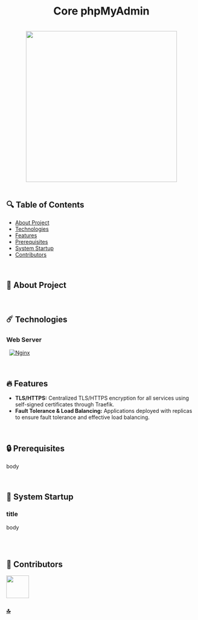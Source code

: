 <h1 id="top" align="center">Core phpMyAdmin</h1> 

<br>

<div align="center">
    <img height=400 src="assets/banner/banner.png">
</div>

<br>

## 🔍 Table of Contents

- [About Project](#intro)
- [Technologies](#technologies)
- [Features](#features)
- [Prerequisites](#prerequisites)
- [System Startup](#system-startup)
- [Contributors](#contributors)
 
<br/>

<h2 id="intro">📌 About Project</h2> 

  
<br/>

<h2 id="technologies">☄️ Technologies</h2>

### Web Server

&nbsp; [![Nginx](https://img.shields.io/badge/nginx-%23009639.svg?style=for-the-badge&logo=nginx&logoColor=white)](https://www.nginx.com/)

<br/>

<h2 id="features">🔥 Features</h2>

+ **TLS/HTTPS:** Centralized TLS/HTTPS encryption for all services using self-signed certificates through Traefik.
+ **Fault Tolerance & Load Balancing:** Applications deployed with replicas to ensure fault tolerance and effective load balancing.

<br/>

<h2 id="prerequisites">🔒 Prerequisites</h2>

body

<br/>

<h2 id="system-startup">🚀 System Startup</h2> 

### title
body

<br/>

<br/>

<h2 id="contributors">👥 Contributors</h2> 

<a href="https://github.com/ahmettoguz" target="_blank"><img width=60 height=60 src="https://avatars.githubusercontent.com/u/101711642?v=4"></a> 

### [🔝](#top)
